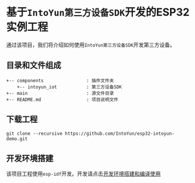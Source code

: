 # 基于`IntoYun第三方设备SDK`开发的ESP32实例工程

通过该项目，我们将介绍如何使用`IntoYun第三方设备SDK`开发第三方设备。

## 目录和文件组成

```
+-- components                : 插件文件夹
    +-- intoyun_iot           : 第三方设备SDK
+-- main                      : 源文件目录
+-- README.md                 : 项目说明文件

```

## 下载工程

```
git clone --recursive https://github.com/IntoYun/esp32-intoyun-demo.git
```

## 开发环境搭建

该项目工程使用`esp-idf`开发。开发请点击[开发环境搭建和编译使用](https://github.com/espressif/esp-idf)

